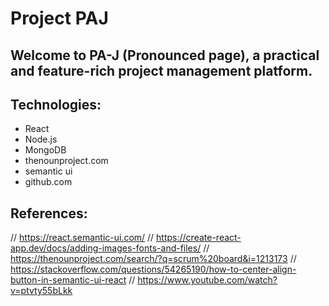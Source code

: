# Project PAJ

## Welcome to PA-J (Pronounced page), a practical and feature-rich project management platform.

## Technologies:
- React
- Node.js
- MongoDB
- thenounproject.com
- semantic ui
- github.com

## References:
// https://react.semantic-ui.com/
// https://create-react-app.dev/docs/adding-images-fonts-and-files/
// https://thenounproject.com/search/?q=scrum%20board&i=1213173
// https://stackoverflow.com/questions/54265190/how-to-center-align-button-in-semantic-ui-react
// https://www.youtube.com/watch?v=ptvty55bLkk